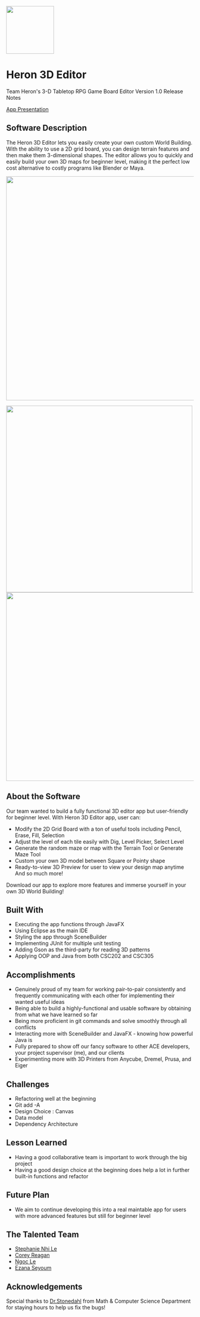 <p align="left">
      <img src="https://github.com/AugustanaCSC305Fall22/HeronRepo/blob/main/GameBoardEditor/src/main/resources/heron/gameboardeditor/Icons/logo.png" width="128" align="center"/>
</p>

# Heron 3D Editor

Team Heron's 3-D Tabletop RPG Game Board Editor
Version 1.0 Release Notes

[App Presentation](https://docs.google.com/presentation/d/1lJqE9SCdDlVkpKH5tRUSKmcLUrMNFxQJH4-3iQp2YPY/edit?usp=sharing)

## Software Description
The Heron 3D Editor lets you easily create your own custom World Building. With the ability to use a 2D grid board, you can design terrain features and then make them 3-dimensional shapes. The editor allows you to quickly and easily build your own 3D maps for beginner level,  making it the perfect low cost alternative to costly programs like Blender or Maya.

<p align="center">
      <img src="https://github.com/AugustanaCSC305Fall22/HeronRepo/blob/61faba1fb7d16c31a99c1637035d929d952f009b/GameBoardEditor/src/main/assets/Screen%20Shot%202022-12-13%20at%206.46.46%20PM.png" width="600" />
</p>

<p float="left">  
  <img src="https://github.com/AugustanaCSC305Fall22/HeronRepo/blob/61faba1fb7d16c31a99c1637035d929d952f009b/GameBoardEditor/src/main/assets/Screen%20Shot%202022-12-13%20at%206.48.14%20PM.png" width="500" /> 
  <img src="https://github.com/AugustanaCSC305Fall22/HeronRepo/blob/f94abbbf5467d10a0113b988e3ddc6ee6dc26316/GameBoardEditor/src/main/assets/Screen%20Shot%202022-12-13%20at%207.01.30%20PM.png" width="505" />
</p>

## About the Software
Our team wanted to build a fully functional 3D editor app but user-friendly for beginner level. With Heron 3D Editor app, user can:

- Modify the 2D Grid Board with a ton of useful tools including Pencil, Erase, Fill, Selection 
- Adjust the level of each tile easily with Dig, Level Picker, Select Level 
- Generate the random maze or map with the Terrain Tool or Generate Maze Tool
- Custom your own 3D model between Square or Pointy shape
- Ready-to-view 3D Preview for user to view your design map anytime
And so much more!

Download our app to explore more features and immerse yourself in your own 3D World Building!

## Built With
- Executing the app functions through JavaFX 
- Using Eclipse as the main IDE
- Styling the app through SceneBuilder
- Implementing JUnit for multiple unit testing
- Adding Gson as the third-party for reading 3D patterns
- Applying OOP and Java from both CSC202 and CSC305

## Accomplishments
- Genuinely proud of my team for working pair-to-pair consistently and frequently communicating with each other for implementing their wanted useful ideas
- Being able to build a highly-functional and usable software by obtaining from what we have learned so far 
- Being more proficient in git commands and solve smoothly through all conflicts
- Interacting more with SceneBuilder and JavaFX - knowing how powerful Java is 
- Fully prepared to show off our fancy software to other ACE developers, your project supervisor (me), and our clients
- Experimenting more with 3D Printers from Anycube, Dremel, Prusa, and Eiger

## Challenges
- Refactoring well at the beginning 
- Git add -A
- Design Choice : Canvas
- Data model
- Dependency Architecture 

## Lesson Learned
- Having a good collaborative team is important to work through the big project
- Having a good design choice at the beginning does help a lot in further built-in functions and refactor

## Future Plan
- We aim to continue developing this into a real maintable app for users with more advanced features but still for beginner level

## The Talented Team 
- [Stephanie Nhi Le](https://github.com/StephanieNhiLe)
- [Corey Reagan](https://github.com/cjreagan)
- [Ngoc Le](https://github.com/ngocle05)
- [Ezana Seyoum](https://github.com/eseyoum)

## Acknowledgements
Special thanks to [Dr.Stonedahl](https://github.com/fstonedahl) from Math & Computer Science Department for staying hours to help us fix the bugs!
